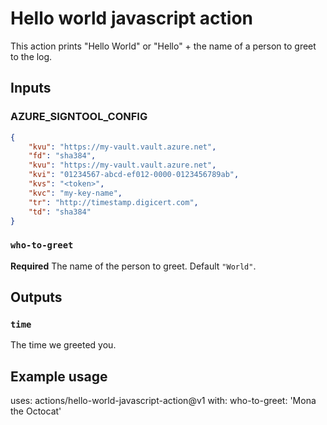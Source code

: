 # Hello world javascript action

This action prints "Hello World" or "Hello" + the name of a person to greet to the log.

## Inputs

###  AZURE_SIGNTOOL_CONFIG
```json
{
	"kvu": "https://my-vault.vault.azure.net",
	"fd": "sha384",
	"kvu": "https://my-vault.vault.azure.net",
	"kvi": "01234567-abcd-ef012-0000-0123456789ab",
	"kvs": "<token>",
	"kvc": "my-key-name",
	"tr": "http://timestamp.digicert.com",
	"td": "sha384"
}
```

### `who-to-greet`

**Required** The name of the person to greet. Default `"World"`.

## Outputs

### `time`

The time we greeted you.

## Example usage

uses: actions/hello-world-javascript-action@v1
with:
  who-to-greet: 'Mona the Octocat'